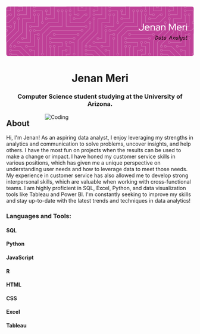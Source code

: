 <!-- [![MasterHead](https://media3.giphy.com/headers/GitHub/w8ZJLtJbmuph.gif)](https://rishavchanda.io) -->
![Header](./header_image.png)

<h1 align="center">Jenan Meri</h1>
<h3 align="center">Computer Science student studying at the University of Arizona.</h3>
<img align="right" alt="Coding" width="400" src="https://i.pinimg.com/originals/e4/26/70/e426702edf874b181aced1e2fa5c6cde.gif" />

<h2>About</h2>
<p>Hi, I'm Jenan! As an aspiring data analyst, I enjoy leveraging my strengths in analytics and communication to solve problems, uncover insights, and help others. I have the most fun on projects when the results can be used to make a change or impact. I have honed my customer service skills in various positions, which has given me a unique perspective on understanding user needs and how to leverage data to meet those needs. My experience in customer service has also allowed me to develop strong interpersonal skills, which are valuable when working with cross-functional teams. I am highly proficient in SQL, Excel, Python, and data visualization tools like Tableau and Power BI. I'm constantly seeking to improve my skills and stay up-to-date with the latest trends and techniques in data analytics!</p>

<h3 align="left">Languages and Tools:</h3>
<h4 align="left" margin-bottom = 0> SQL</h4>
<h4 align="left" margin-bottom = 0> Python</h4>
<h4 align="left" margin-bottom = 0> JavaScript</h4>
<h4 align="left" margin-bottom = 0> R</h4>
<h4 align= "left" margin-bottom = 0> HTML</h4>
<h4 align ="left" margin-bottom = 0> CSS</h4>
<h4 align= "left" margin-bottom = 0> Excel</h4>
<h4 align ="left" margin-bottom = 0> Tableau</h4>


